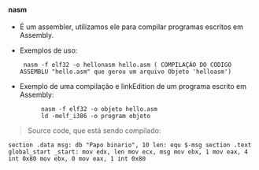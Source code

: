 #### nasm


- É um assembler, utilizamos ele para compilar programas escritos em Assembly.

 - Exemplos de uso:

 		nasm -f elf32 -o hellonasm hello.asm ( COMPILAÇÃO DO CÓDIGO ASSEMBLU "hello.asm" que gerou um arquivo Objeto 'helloasm')


- Exemplo de uma compilação e linkEdition de um programa escrito em Assembly:

		 	nasm -f elf32 -o objeto hello.asm
 			ld -melf_i386 -o program objeto




>Source code, que está sendo compilado:

``
section .data
msg: db "Papo binario", 10
len: equ $-msg
section .text
global_start
_start:
mov edx, len
mov ecx, msg
mov ebx, 1
mov eax, 4
int 0x80
mov ebx, 0
mov eax, 1
int 0x80
``